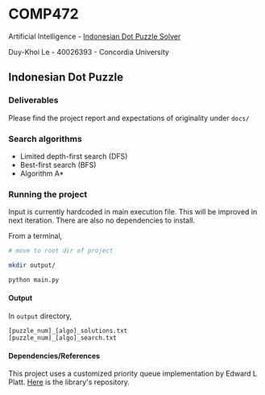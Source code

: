 # COMP472
Artificial Intelligence - [Indonesian Dot Puzzle Solver](https://github.com/alvyn279/COMP472_IDP)

Duy-Khoi Le - 40026393 - Concordia University

## Indonesian Dot Puzzle

### Deliverables
Please find the project report and expectations of originality under `docs/`

### Search algorithms

- Limited depth-first search (DFS)
- Best-first search (BFS)
- Algorithm A*

### Running the project
Input is currently hardcoded in main execution file. This will be improved in next iteration.
There are also no dependencies to install.

From a terminal,
```sh
# move to root dir of project

mkdir output/

python main.py
```

#### Output

In `output` directory,

```
[puzzle_num]_[algo]_solutions.txt
[puzzle_num]_[algo]_search.txt
```

#### Dependencies/References

This project uses a customized priority queue implementation by Edward L Platt. [Here](https://github.com/elplatt/python-priorityq) is the library's repository.
